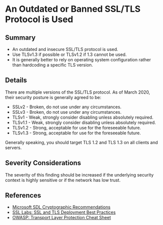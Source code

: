 # An Outdated or Banned SSL/TLS Protocol is Used

## Summary

-   An outdated and insecure SSL/TLS protocol is used.
-   Use TLSv1.3 if possible or TLSv1.2 if 1.3 cannot be used.
-   It is generally better to rely on operating system configuration rather than
    hardcoding a specific TLS version.

## Details

There are multiple versions of the SSL/TLS protocol. As of March 2020, their
security posture is generally agreed to be:

-   SSLv2 - Broken, do not use under any circumstances.
-   SSLv3 - Broken, do not use under any circumstances.
-   TLSv1 - Weak, strongly consider disabling unless absolutely required.
-   TLSv1.1 - Weak, strongly consider disabling unless absolutely required.
-   TLSv1.2 - Strong, acceptable for use for the foreseeable future.
-   TLSv1.3 - Strong, acceptable for use for the foreseeable future.

Generally speaking, you should target TLS 1.2 and TLS 1.3 on all clients and
servers.

## Severity Considerations

The severity of this finding should be increased if the underlying security
context is highly sensitive or if the network has low trust.

## References

-   [Microsoft SDL Cryptographic Recommendations](http://download.microsoft.com/download/6/3/A/63AFA3DF-BB84-4B38-8704-B27605B99DA7/Microsoft%20SDL%20Cryptographic%20Recommendations.pdf)
-   [SSL Labs: SSL and TLS Deployment Best Practices](https://github.com/ssllabs/research/wiki/SSL-and-TLS-Deployment-Best-Practices)
-   [OWASP: Transport Layer Protection Cheat Sheet](https://cheatsheetseries.owasp.org/cheatsheets/Transport_Layer_Security_Cheat_Sheet.html)
